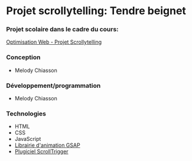 # Projet scrollytelling: Tendre beignet
### Projet scolaire dans le cadre du cours: 
[Optimisation Web - Projet Scrollytelling](https://tim-montmorency.com/timdoc/582-424MO/projet-scrollytelling/)
### Conception
- Melody Chiasson

### Développement/programmation
- Melody Chiasson

### Technologies
- HTML
- CSS
- JavaScript
- [Librairie d'animation GSAP](https://gsap.com/)
- [Plugiciel ScrollTrigger](https://gsap.com/scroll/)
